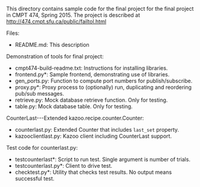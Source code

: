 This directory contains sample code for the final project for the
final project in CMPT 474, Spring 2015.  The project is
described at http://474.cmpt.sfu.ca/public/failtol.html

Files:

* README.md: This description

Demonstration of tools for final project:

* cmpt474-build-readme.txt: Instructions for installing libraries.
* frontend.py*: Sample frontend, demonstrating use of libraries.
* gen_ports.py: Function to compute port numbers for publish/subscribe.
* proxy.py*: Proxy process to (optionally) run, duplicating and reordering pub/sub messages.
* retrieve.py: Mock database retrieve function. Only for testing.
* table.py: Mock database table. Only for testing.

CounterLast---Extended kazoo.recipe.counter.Counter:

* counterlast.py: Extended Counter that includes `last_set` property.
* kazooclientlast.py: Kazoo client including CounterLast support.

Test code for counterlast.py:

* testcounterlast*: Script to run test. Single argument is number of trials.
* testcounterlast.py*: Client to drive test.
* checktest.py*: Utility that checks test results. No output means successful test.
